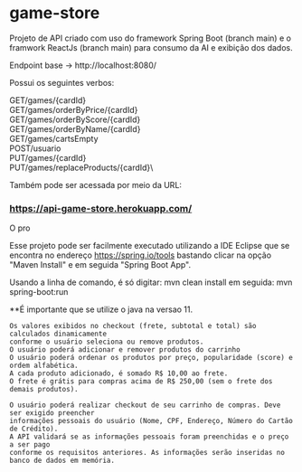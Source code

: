 # game-store

Projeto de API criado com uso do framework Spring Boot (branch main) e o framwork ReactJs (branch main) para consumo da AI e exibição dos dados.

Endpoint base -> http://localhost:8080/

Possui os seguintes verbos:

GET/games/{cardId}  
GET/games/orderByPrice/{cardId}\
GET/games/orderByScore/{cardId}\
GET/games/orderByName/{cardId}\
GET/games/cartsEmpty\
POST/usuario\
PUT/games/{cardId}\
PUT/games/replaceProducts/{cardId}\


Também pode ser acessada por meio da URL:

### https://api-game-store.herokuapp.com/

O pro



Esse projeto pode ser facilmente executado utilizando a IDE Eclipse que se encontra no endereço https://spring.io/tools bastando clicar na opção "Maven Install" e em seguida "Spring Boot App".

Usando a linha de comando, é só digitar: mvn clean install
em seguida: mvn spring-boot:run

**É importante que se utilize o java na versao 11.

    Os valores exibidos no checkout (frete, subtotal e total) são calculados dinamicamente
    conforme o usuário seleciona ou remove produtos.
    O usuário poderá adicionar e remover produtos do carrinho
    O usuário poderá ordenar os produtos por preço, popularidade (score) e ordem alfabética.
    A cada produto adicionado, é somado R$ 10,00 ao frete.
    O frete é grátis para compras acima de R$ 250,00 (sem o frete dos demais produtos).
    
    O usuário poderá realizar checkout de seu carrinho de compras. Deve ser exigido preencher
    informações pessoais do usuário (Nome, CPF, Endereço, Número do Cartão de Crédito).
    A API validará se as informações pessoais foram preenchidas e o preço a ser pago 
    conforme os requisitos anteriores. As informações serão inseridas no banco de dados em memória.


